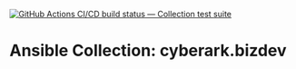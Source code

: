 [![GitHub Actions CI/CD build status — Collection test suite](https://github.com/coll-test/cyberark.bizdev/workflows/Collection%20test%20suite/badge.svg?branch=master)](https://github.com/coll-test/cyberark.bizdev/actions?query=workflow%3A%22Collection%20test%20suite%22)

Ansible Collection: cyberark.bizdev
=================================================